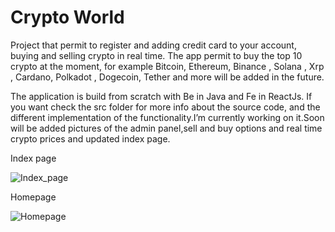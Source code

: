 # Crypto World




Project that permit to register and adding credit card to your account, buying and selling crypto in real time. The app permit to buy the top 10 crypto  at the moment,
for example Bitcoin, Ethereum, Binance , Solana , Xrp , Cardano, Polkadot , Dogecoin, Tether and more will be added in the future.

The application is build from scratch with Be in Java and Fe in ReactJs. If you want check the src folder for more info about the source code, and the different
implementation of the functionality.I’m currently working on it.Soon will be added pictures of the admin panel,sell and buy options and real time crypto prices and updated index page.


Index page

![Index_page](https://user-images.githubusercontent.com/72673385/218183824-43888a00-5dc1-4ab9-be85-b6f3214d28df.PNG)


Homepage

![Homepage](https://user-images.githubusercontent.com/72673385/218183977-34b18020-b8b4-4884-9941-ee40baec11a9.PNG)
